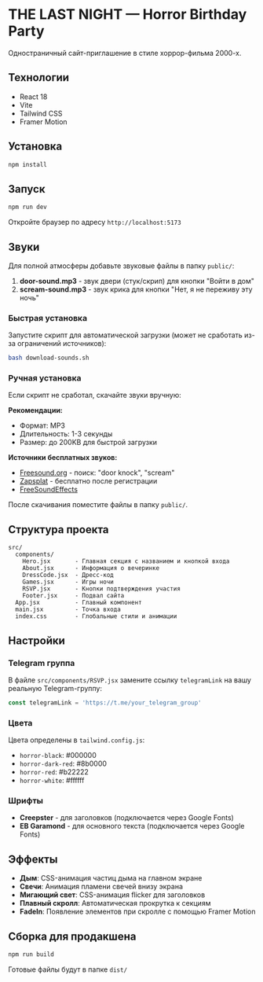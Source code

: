 # THE LAST NIGHT — Horror Birthday Party

Одностраничный сайт-приглашение в стиле хоррор-фильма 2000-х.

## Технологии

- React 18
- Vite
- Tailwind CSS
- Framer Motion

## Установка

```bash
npm install
```

## Запуск

```bash
npm run dev
```

Откройте браузер по адресу `http://localhost:5173`

## Звуки

Для полной атмосферы добавьте звуковые файлы в папку `public/`:

1. **door-sound.mp3** - звук двери (стук/скрип) для кнопки "Войти в дом"
2. **scream-sound.mp3** - звук крика для кнопки "Нет, я не переживу эту ночь"

### Быстрая установка

Запустите скрипт для автоматической загрузки (может не сработать из-за ограничений источников):
```bash
bash download-sounds.sh
```

### Ручная установка

Если скрипт не сработал, скачайте звуки вручную:

**Рекомендации:**
- Формат: MP3
- Длительность: 1-3 секунды
- Размер: до 200KB для быстрой загрузки

**Источники бесплатных звуков:**
- [Freesound.org](https://freesound.org) - поиск: "door knock", "scream"
- [Zapsplat](https://www.zapsplat.com) - бесплатно после регистрации
- [FreeSoundEffects](https://www.freesoundeffects.com)

После скачивания поместите файлы в папку `public/`.

## Структура проекта

```
src/
  components/
    Hero.jsx       - Главная секция с названием и кнопкой входа
    About.jsx      - Информация о вечеринке
    DressCode.jsx  - Дресс-код
    Games.jsx      - Игры ночи
    RSVP.jsx       - Кнопки подтверждения участия
    Footer.jsx     - Подвал сайта
  App.jsx          - Главный компонент
  main.jsx         - Точка входа
  index.css        - Глобальные стили и анимации
```

## Настройки

### Telegram группа

В файле `src/components/RSVP.jsx` замените ссылку `telegramLink` на вашу реальную Telegram-группу:

```jsx
const telegramLink = 'https://t.me/your_telegram_group'
```

### Цвета

Цвета определены в `tailwind.config.js`:
- `horror-black`: #000000
- `horror-dark-red`: #8b0000
- `horror-red`: #b22222
- `horror-white`: #ffffff

### Шрифты

- **Creepster** - для заголовков (подключается через Google Fonts)
- **EB Garamond** - для основного текста (подключается через Google Fonts)

## Эффекты

- **Дым**: CSS-анимация частиц дыма на главном экране
- **Свечи**: Анимация пламени свечей внизу экрана
- **Мигающий свет**: CSS-анимация flicker для заголовков
- **Плавный скролл**: Автоматическая прокрутка к секциям
- **FadeIn**: Появление элементов при скролле с помощью Framer Motion

## Сборка для продакшена

```bash
npm run build
```

Готовые файлы будут в папке `dist/`

